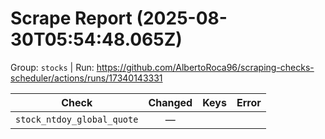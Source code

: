# Scrape Report (2025-08-30T05:54:48.065Z)

Group: `stocks`  |  Run: https://github.com/AlbertoRoca96/scraping-checks-scheduler/actions/runs/17340143331

| Check | Changed | Keys | Error |
|---|:---:|:--|:--|
| `stock_ntdoy_global_quote` | — |  |  |
